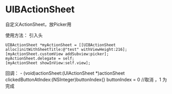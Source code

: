 UIBActionSheet
==============

自定义ActionSheet，放Picker用


使用方法：
引入头

    UIBActionSheet *myActionSheet = [[UIBActionSheet alloc]initWithSheetTitle:@"test" withViewHeight:216];
    [myActionSheet.customView addSubview:picker];
    myActionSheet.delegate = self;
    [myActionSheet showInView:self.view];

回调：
    - (void)actionSheet:(UIActionSheet *)actionSheet clickedButtonAtIndex:(NSInteger)buttonIndex{}
    buttonIndex = 0 //取消 ，1 为 完成
